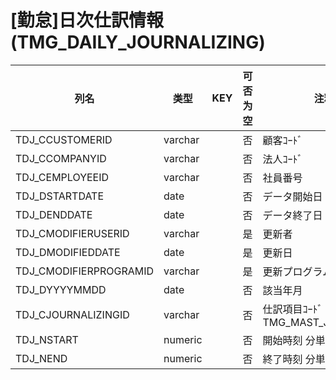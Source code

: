 # [勤怠]日次仕訳情報                                                  (TMG_DAILY_JOURNALIZING)
| 列名   | 类型   | KEY  | 可否为空 | 注释   |
| ---- | ---- | ---- | ---- | ---- |
|TDJ_CCUSTOMERID|varchar||否|顧客ｺｰﾄﾞ                                                                                    |
|TDJ_CCOMPANYID|varchar||否|法人ｺｰﾄﾞ                                                                                    |
|TDJ_CEMPLOYEEID|varchar||否|社員番号                                                                                      |
|TDJ_DSTARTDATE|date||否|データ開始日                                                                                    |
|TDJ_DENDDATE|date||否|データ終了日                                                                                    |
|TDJ_CMODIFIERUSERID|varchar||是|更新者                                                                                       |
|TDJ_DMODIFIEDDATE|date||是|更新日                                                                                       |
|TDJ_CMODIFIERPROGRAMID|varchar||是|更新プログラムID                                                                                 |
|TDJ_DYYYYMMDD|date||否|該当年月                                                                                      |
|TDJ_CJOURNALIZINGID|varchar||否|仕訳項目ｺｰﾄﾞ                                                    TMG_MAST_JOURNALIZE           |
|TDJ_NSTART|numeric||否|開始時刻                          分単位                                                         |
|TDJ_NEND|numeric||否|終了時刻                          分単位                                                         |
